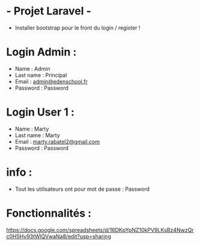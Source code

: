 # - Projet Laravel -

- Installer bootstrap pour le front du login / register !

# Login Admin : 
- Name : Admin
- Last name : Principal
- Email : admin@edenschool.fr
- Password : Password

# Login User 1 : 
- Name : Marty
- Last name : Marty
- Email : marty.rabatel2@gmail.com
- Password : Password

# info :
- Tout les utilisateurs ont pour mot de passe : Password

# Fonctionnalités :
https://docs.google.com/spreadsheets/d/16DKpYpNZ10kPV9LKsBz4NwzQrc0H5Hv93tWlQVwaNa8/edit?usp=sharing

